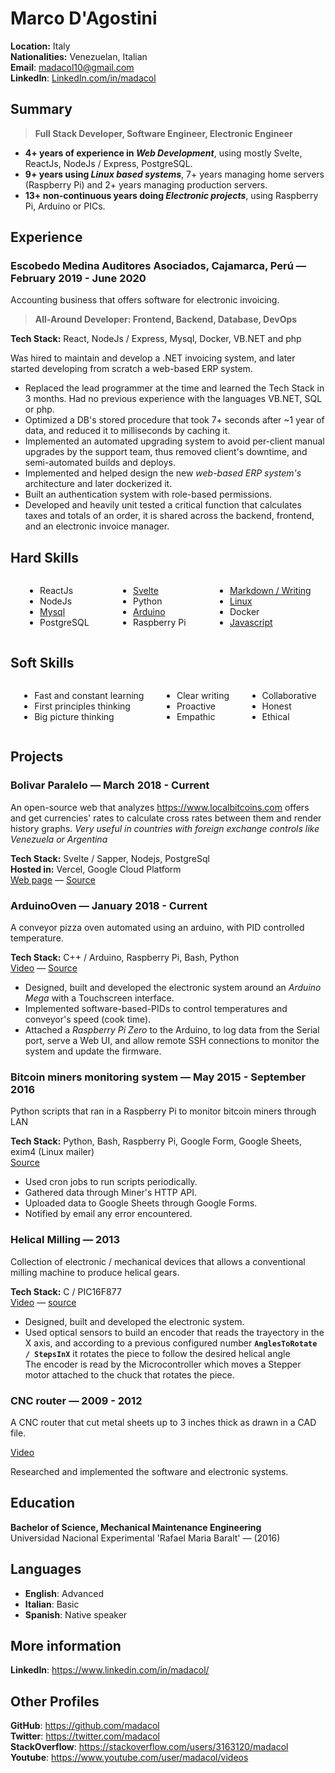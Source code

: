 
# Marco D'Agostini

**Location:** Italy\
**Nationalities:** Venezuelan, Italian\
**Email**: madacol10@gmail.com\
**LinkedIn**: [LinkedIn.com/in/madacol](https://www.linkedin.com/in/madacol/)

## Summary

> **Full Stack Developer, Software Engineer, Electronic Engineer**

- **4+ years of experience in *Web Development***, using mostly Svelte, ReactJs, NodeJs / Express, PostgreSQL.
- **9+ years using *Linux based systems***, 7+ years managing home servers (Raspberry Pi) and 2+ years managing production servers.
- **13+ non-continuous years doing *Electronic projects***, using Raspberry Pi, Arduino or PICs.

## Experience

### Escobedo Medina Auditores Asociados, Cajamarca, Perú  —  February 2019 - June 2020

  Accounting business that offers software for electronic invoicing.

  > **All-Around Developer: Frontend, Backend, Database, DevOps**

  **Tech Stack:** React, NodeJs / Express, Mysql, Docker, VB<span>.</span>NET and php

  Was hired to maintain and develop a .NET invoicing system, and later started developing from scratch a web-based ERP system.

- Replaced the lead programmer at the time and learned the Tech Stack in 3 months. Had no previous experience with the languages VB<span>.</span>NET, SQL or php.
- Optimized a DB's stored procedure that took 7+ seconds after ~1 year of data, and reduced it to milliseconds by caching it.
- Implemented an automated upgrading system to avoid per-client manual upgrades by the support team, thus removed client's downtime, and semi-automated builds and deploys.
- Implemented and helped design the new *web-based ERP system's* architecture and later dockerized it.
- Built an authentication system with role-based permissions.
- Developed and heavily unit tested a critical function that calculates taxes and totals of an order, it is shared across the backend, frontend, and an electronic invoice manager.

## Hard Skills

<div class="columnList" style="display: flex; justify-content: space-around">
<div style="display: flex; flex-direction: column">

- ReactJs
- NodeJs
- [Mysql](https://stackoverflow.com/search?q=user:3163120+[mysql])
- PostgreSQL

</div>
<div style="display: flex; flex-direction: column">

- [Svelte](https://github.com/madacol/bolivarparalelo)
- Python
- [Arduino](https://github.com/madacol/ArduinoOven)
- Raspberry Pi

</div>
<div style="display: flex; flex-direction: column">

- [Markdown / Writing](https://github.com/madacol/knowledge)
- [Linux](https://stackoverflow.com/search?q=user:3163120+[linux])
- Docker
- [Javascript](https://stackoverflow.com/search?q=user:3163120+[javascript])

</div>
</div>

## Soft Skills

<div class="columnList" style="display: flex; justify-content: space-around">
<div style="display: flex; flex-direction: column">

- Fast and constant learning
- First principles thinking
- Big picture thinking

</div>
<div style="display: flex; flex-direction: column">

- Clear writing
- Proactive
- Empathic

</div>
<div style="display: flex; flex-direction: column">

- Collaborative
- Honest
- Ethical

</div>
</div>

## Projects

### Bolivar Paralelo — March 2018 - Current

  An open-source web that analyzes <https://www.localbitcoins.com> offers and get currencies' rates to calculate cross rates between them and render history graphs. *Very useful in countries with foreign exchange controls like Venezuela or Argentina*

  **Tech Stack:** Svelte / Sapper, Nodejs, PostgreSql\
  **Hosted in:** Vercel, Google Cloud Platform\
  [Web page](https://bolivarparalelo.com) — [Source](https://github.com/madacol/bolivarparalelo)

### ArduinoOven — January 2018 - Current

  A conveyor pizza oven automated using an arduino, with PID controlled temperature.

  **Tech Stack:** C++ / Arduino, Raspberry Pi, Bash, Python\
  [Video](https://www.youtube.com/watch?v=MHU5xQRTyus) — [Source](https://github.com/madacol/ArduinoOven)

- Designed, built and developed the electronic system around an *Arduino Mega* with a Touchscreen interface.
- Implemented software-based-PIDs to control temperatures and conveyor's speed (cook time).
- Attached a *Raspberry Pi Zero*  to the Arduino, to log data from the Serial port, serve a Web UI, and allow remote SSH connections to monitor the system and update the firmware.

### Bitcoin miners monitoring system — May 2015 - September 2016

  Python scripts that ran in a Raspberry Pi to monitor bitcoin miners through LAN

  **Tech Stack:** Python, Bash, Raspberry Pi, Google Form, Google Sheets, exim4 (Linux mailer)\
  [Source](https://github.com/madacol/bitcoin-miners-monitor)

- Used cron jobs to run scripts periodically.
- Gathered data through Miner's HTTP API.
- Uploaded data to Google Sheets through Google Forms.
- Notified by email any error encountered.

### Helical Milling — 2013

  Collection of electronic / mechanical devices that allows a conventional milling machine to produce helical gears.

  **Tech Stack:** C / PIC16F877\
  [Video](https://www.youtube.com/watch?v=wu8dKf8xgoI) — [source](https://github.com/madacol/helical-milling)

- Designed, built and developed the electronic system.
- Used optical sensors to build an encoder that reads the trayectory in the X axis, and according to a previous configured number **`AnglesToRotate / StepsInX`** it rotates the piece to follow the desired helical angle\
  The encoder is read by the Microcontroller which moves a Stepper motor attached to the chuck that rotates the piece.

### CNC router — 2009 - 2012

  A CNC router that cut metal sheets up to 3 inches thick as drawn in a CAD file.

  [Video](https://www.youtube.com/watch?v=joTXaflXwJw)

  Researched and implemented the software and electronic systems.

## Education

**Bachelor of Science, Mechanical Maintenance Engineering**\
Universidad Nacional Experimental 'Rafael Maria Baralt' — (2016)

## Languages

- **English**: Advanced
- **Italian**: Basic
- **Spanish**: Native speaker

## More information

**LinkedIn**: <https://www.linkedin.com/in/madacol/>

## Other Profiles

**GitHub**: <https://github.com/madacol>\
**Twitter**: <https://twitter.com/madacol>\
**StackOverflow**: <https://stackoverflow.com/users/3163120/madacol>\
**Youtube**: <https://www.youtube.com/user/madacol/videos>
